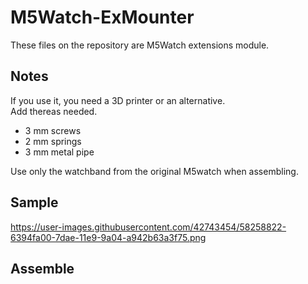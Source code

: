 # M5Watch-ExMounter
These files on the repository are M5Watch extensions module.

## Notes
If you use it, you need a 3D printer or an alternative.  
Add thereas needed.  
- 3 mm screws  
- 2 mm  springs   
- 3 mm metal pipe   

Use only the watchband from the original M5watch when assembling.  

## Sample
https://user-images.githubusercontent.com/42743454/58258822-6394fa00-7dae-11e9-9a04-a942b63a3f75.png

## Assemble
